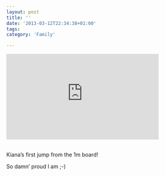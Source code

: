 ```yaml
---
layout: post
title: ''
date: '2013-03-12T22:34:38+01:00'
tags:
category: 'Family'

---
```

<iframe src="http://www.tumblr.com/video/andywenk/45215146204/400" id="tumblr_video_iframe_45215146204" class="tumblr_video_iframe" width="400" height="225" style="display:block;background-color:transparent;overflow:hidden;" allowTransparency="true" frameborder="0" scrolling="no" webkitAllowFullScreen mozallowfullscreen allowFullScreen></iframe><br/><p>Kiana&#8217;s first jump from the 1m board!</p>

<p>So damn&#8217; proud I am ;-)</p>

